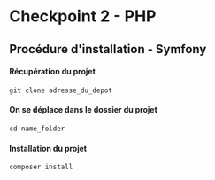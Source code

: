 Checkpoint 2 - PHP
==========

## Procédure d'installation - Symfony

#### Récupération du projet
```
git clone adresse_du_depot
```
#### On se déplace dans le dossier du projet
```
cd name_folder
```
#### Installation du projet
```
composer install
```
